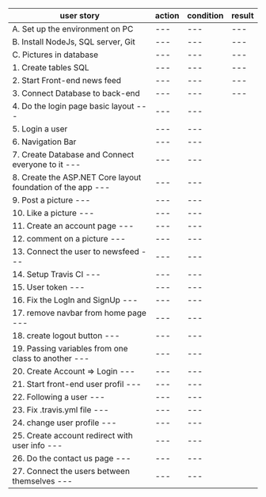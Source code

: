 | user story | action |condition |result |
| --- | --- | --- |--- |
|A. Set up the environment on PC |  --- | --- |--- |
| B. Install NodeJs, SQL server, Git |  ---| --- |--- |
|C. Pictures in database |  ---| --- |--- |
| 1. Create tables SQL |  ---| --- |--- |
| 2. Start Front-end news feed |  ---| --- |--- |
| 3. Connect Database to back-end  |  ---| --- |--- |
|  4. Do the login page basic layout --- |--- |--- |
|  5. Login a user  |--- |--- |
|  6. Navigation Bar  |--- |--- |
|  7. Create Database and Connect everyone to it --- |--- |--- |
|  8. Create the ASP.NET Core layout foundation of the app --- |--- |--- |
|  9. Post a picture  --- |--- |--- |
|  10. Like a picture --- |--- |--- |
|  11. Create an account page  --- |--- |--- |
|  12. comment on a picture --- |--- |--- |
|  13. Connect the user to newsfeed --- |--- |--- |
|  14. Setup Travis CI --- |--- |--- |
|  15. User token --- |--- |--- |
|  16. Fix the LogIn and SignUp --- |--- |--- |
|  17. remove navbar from home page --- |--- |--- |
|  18. create logout button --- |--- |--- |
|  19. Passing variables from one class to another  --- |--- |--- |
|  20. Create Account => Login --- |--- |--- |
|  21. Start front-end user profil  --- |--- |--- |
|  22. Following a user --- |--- |--- |
|  23. Fix .travis.yml file --- |--- |--- |
|  24. change user profile --- |--- |--- |
|  25. Create account redirect with user info --- |--- |--- |
|  26. Do the contact us page --- |--- |--- |
|  27. Connect the users between themselves  --- |--- |--- |
